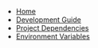 <!-- docs/_sidebar.md -->

* [Home](/)
* [Development Guide](development/environment-setup/ubuntu.md)
* [Project Dependencies](development/project-setup/dependencies.md)
* [Environment Variables](development/project-setup/environment-variables.md)

